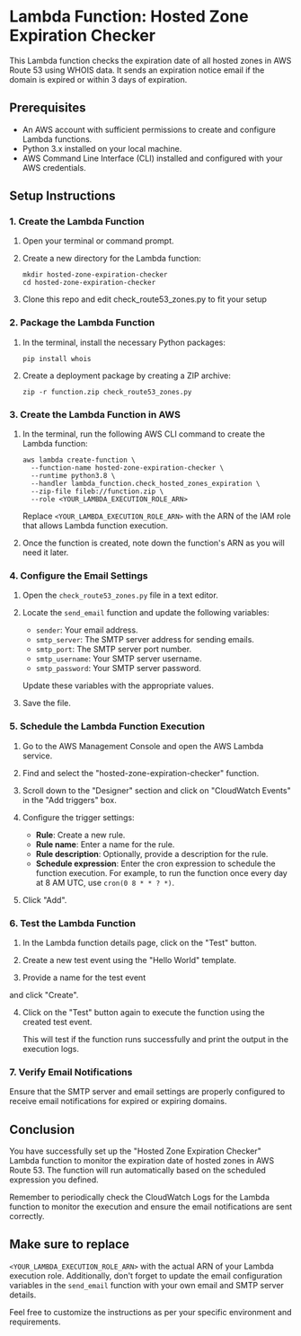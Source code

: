 # Lambda Function: Hosted Zone Expiration Checker

This Lambda function checks the expiration date of all hosted zones in AWS Route 53 using WHOIS data. It sends an expiration notice email if the domain is expired or within 3 days of expiration.

## Prerequisites

- An AWS account with sufficient permissions to create and configure Lambda functions.
- Python 3.x installed on your local machine.
- AWS Command Line Interface (CLI) installed and configured with your AWS credentials.

## Setup Instructions

### 1. Create the Lambda Function

1. Open your terminal or command prompt.
2. Create a new directory for the Lambda function:

   ```shell
   mkdir hosted-zone-expiration-checker
   cd hosted-zone-expiration-checker
   ```

3. Clone this repo and edit check_route53_zones.py to fit your setup

### 2. Package the Lambda Function

1. In the terminal, install the necessary Python packages:

   ```shell
   pip install whois
   ```

2. Create a deployment package by creating a ZIP archive:

   ```shell
   zip -r function.zip check_route53_zones.py
   ```

### 3. Create the Lambda Function in AWS

1. In the terminal, run the following AWS CLI command to create the Lambda function:

   ```shell
   aws lambda create-function \
     --function-name hosted-zone-expiration-checker \
     --runtime python3.8 \
     --handler lambda_function.check_hosted_zones_expiration \
     --zip-file fileb://function.zip \
     --role <YOUR_LAMBDA_EXECUTION_ROLE_ARN>
   ```

   Replace `<YOUR_LAMBDA_EXECUTION_ROLE_ARN>` with the ARN of the IAM role that allows Lambda function execution.

2. Once the function is created, note down the function's ARN as you will need it later.

### 4. Configure the Email Settings

1. Open the `check_route53_zones.py` file in a text editor.

2. Locate the `send_email` function and update the following variables:

   - `sender`: Your email address.
   - `smtp_server`: The SMTP server address for sending emails.
   - `smtp_port`: The SMTP server port number.
   - `smtp_username`: Your SMTP server username.
   - `smtp_password`: Your SMTP server password.

   Update these variables with the appropriate values.

3. Save the file.

### 5. Schedule the Lambda Function Execution

1. Go to the AWS Management Console and open the AWS Lambda service.

2. Find and select the "hosted-zone-expiration-checker" function.

3. Scroll down to the "Designer" section and click on "CloudWatch Events" in the "Add triggers" box.

4. Configure the trigger settings:

   - **Rule**: Create a new rule.
   - **Rule name**: Enter a name for the rule.
   - **Rule description**: Optionally, provide a description for the rule.
   - **Schedule expression**: Enter the cron expression to schedule the function execution. For example, to run the function once every day at 8 AM UTC, use `cron(0 8 * * ? *)`.

5. Click "Add".

### 6. Test the Lambda Function

1. In the Lambda function details page, click on the "Test" button.

2. Create a new test event using the "Hello World" template.

3. Provide a name for the test event

 and click "Create".

4. Click on the "Test" button again to execute the function using the created test event.

   This will test if the function runs successfully and print the output in the execution logs.

### 7. Verify Email Notifications

Ensure that the SMTP server and email settings are properly configured to receive email notifications for expired or expiring domains.

## Conclusion

You have successfully set up the "Hosted Zone Expiration Checker" Lambda function to monitor the expiration date of hosted zones in AWS Route 53. The function will run automatically based on the scheduled expression you defined.

Remember to periodically check the CloudWatch Logs for the Lambda function to monitor the execution and ensure the email notifications are sent correctly.



## Make sure to replace 
`<YOUR_LAMBDA_EXECUTION_ROLE_ARN>` with the actual ARN of your Lambda execution role. Additionally, don't forget to update the email configuration variables in the `send_email` function with your own email and SMTP server details.

Feel free to customize the instructions as per your specific environment and requirements.